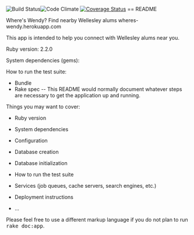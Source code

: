 ![Build Status](https://codeship.com/projects/ffd59880-0ec0-0133-36c0-0ac2adc2b302/status?branch=master)![Code Climate](https://codeclimate.com/github/rovaira/wheres_wendy.png) [![Coverage Status](https://coveralls.io/repos/rovaira/wheres_wendy/badge.svg?branch=master&service=github)](https://coveralls.io/github/rovaira/wheres_wendy?branch=master)
== README

Where's Wendy?
Find nearby Wellesley alums
wheres-wendy.herokuapp.com

This app is intended to help you connect with Wellesley alums near you.

Ruby version: 2.2.0

System dependencies (gems):

How to run the test suite:
* Bundle
* Rake spec
--
This README would normally document whatever steps are necessary to get the
application up and running.

Things you may want to cover:

* Ruby version

* System dependencies

* Configuration

* Database creation

* Database initialization

* How to run the test suite

* Services (job queues, cache servers, search engines, etc.)

* Deployment instructions

* ...


Please feel free to use a different markup language if you do not plan to run
<tt>rake doc:app</tt>.
